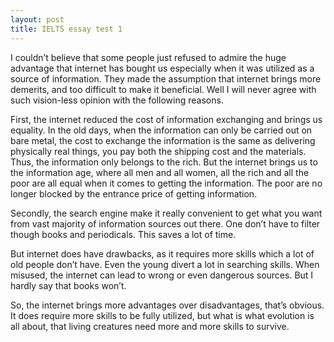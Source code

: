 ```yaml
---
layout: post
title: IELTS essay test 1
---
```



I couldn’t believe that some people just refused to admire the huge advantage that internet has bought us especially when it was utilized as a source of information. They made the assumption that internet brings more demerits, and too difficult to make it beneficial. Well I will never agree with such vision-less opinion with the following reasons.

First, the internet reduced the cost of information exchanging and brings us equality. In the old days, when the information can only be carried out on bare metal, the cost to exchange the information is the same as delivering physically real things, you pay both the shipping cost and the materials. Thus, the information only belongs to the rich. But the internet brings us to the information age, where all men and all women, all the rich and all the poor are all equal when it comes to getting the information. The poor are no longer blocked by the entrance price of getting information.

Secondly, the search engine make it really convenient to get what you want from vast majority of information sources out there. One don’t have to filter though books and periodicals. This saves a lot of time.

But internet does have drawbacks, as it requires more skills which a lot of old people don’t have. Even the young divert a lot in searching skills. When misused, the internet can lead to wrong or even dangerous sources. But I hardly say that books won’t.

So, the internet brings more advantages over disadvantages, that’s obvious. It does require more skills to be fully utilized, but what is what evolution is all about, that living creatures need more and more skills to survive.
